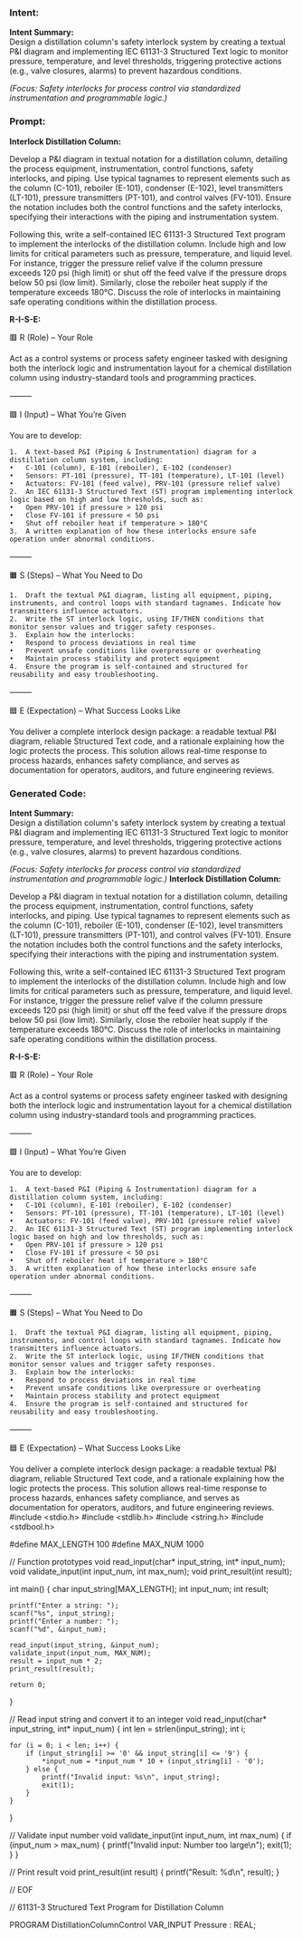 ### Intent:
**Intent Summary:**  
Design a distillation column's safety interlock system by creating a textual P&I diagram and implementing IEC 61131-3 Structured Text logic to monitor pressure, temperature, and level thresholds, triggering protective actions (e.g., valve closures, alarms) to prevent hazardous conditions.  

*(Focus: Safety interlocks for process control via standardized instrumentation and programmable logic.)*

### Prompt:
**Interlock Distillation Column:**

Develop a P&I diagram in textual notation for a distillation column, detailing the process equipment, instrumentation, control functions, safety interlocks, and piping. Use typical tagnames to represent elements such as the column (C-101), reboiler (E-101), condenser (E-102), level transmitters (LT-101), pressure transmitters (PT-101), and control valves (FV-101). Ensure the notation includes both the control functions and the safety interlocks, specifying their interactions with the piping and instrumentation system.

Following this, write a self-contained IEC 61131-3 Structured Text program to implement the interlocks of the distillation column. Include high and low limits for critical parameters such as pressure, temperature, and liquid level. For instance, trigger the pressure relief valve if the column pressure exceeds 120 psi (high limit) or shut off the feed valve if the pressure drops below 50 psi (low limit). Similarly, close the reboiler heat supply if the temperature exceeds 180°C. Discuss the role of interlocks in maintaining safe operating conditions within the distillation process.

**R-I-S-E:**

🟥 R (Role) – Your Role

Act as a control systems or process safety engineer tasked with designing both the interlock logic and instrumentation layout for a chemical distillation column using industry-standard tools and programming practices.

⸻

🟩 I (Input) – What You’re Given

You are to develop:

	1.	A text-based P&I (Piping & Instrumentation) diagram for a distillation column system, including:
	•	C-101 (column), E-101 (reboiler), E-102 (condenser)
	•	Sensors: PT-101 (pressure), TT-101 (temperature), LT-101 (level)
	•	Actuators: FV-101 (feed valve), PRV-101 (pressure relief valve)
	2.	An IEC 61131-3 Structured Text (ST) program implementing interlock logic based on high and low thresholds, such as:
	•	Open PRV-101 if pressure > 120 psi
	•	Close FV-101 if pressure < 50 psi
	•	Shut off reboiler heat if temperature > 180°C
	3.	A written explanation of how these interlocks ensure safe operation under abnormal conditions.

⸻

🟧 S (Steps) – What You Need to Do

	1.	Draft the textual P&I diagram, listing all equipment, piping, instruments, and control loops with standard tagnames. Indicate how transmitters influence actuators.
	2.	Write the ST interlock logic, using IF/THEN conditions that monitor sensor values and trigger safety responses.
	3.	Explain how the interlocks:
	•	Respond to process deviations in real time
	•	Prevent unsafe conditions like overpressure or overheating
	•	Maintain process stability and protect equipment
	4.	Ensure the program is self-contained and structured for reusability and easy troubleshooting.

⸻

🟦 E (Expectation) – What Success Looks Like

You deliver a complete interlock design package: a readable textual P&I diagram, reliable Structured Text code, and a rationale explaining how the logic protects the process. This solution allows real-time response to process hazards, enhances safety compliance, and serves as documentation for operators, auditors, and future engineering reviews.

### Generated Code:
**Intent Summary:**  
Design a distillation column's safety interlock system by creating a textual P&I diagram and implementing IEC 61131-3 Structured Text logic to monitor pressure, temperature, and level thresholds, triggering protective actions (e.g., valve closures, alarms) to prevent hazardous conditions.  

*(Focus: Safety interlocks for process control via standardized instrumentation and programmable logic.)*
**Interlock Distillation Column:**

Develop a P&I diagram in textual notation for a distillation column, detailing the process equipment, instrumentation, control functions, safety interlocks, and piping. Use typical tagnames to represent elements such as the column (C-101), reboiler (E-101), condenser (E-102), level transmitters (LT-101), pressure transmitters (PT-101), and control valves (FV-101). Ensure the notation includes both the control functions and the safety interlocks, specifying their interactions with the piping and instrumentation system.

Following this, write a self-contained IEC 61131-3 Structured Text program to implement the interlocks of the distillation column. Include high and low limits for critical parameters such as pressure, temperature, and liquid level. For instance, trigger the pressure relief valve if the column pressure exceeds 120 psi (high limit) or shut off the feed valve if the pressure drops below 50 psi (low limit). Similarly, close the reboiler heat supply if the temperature exceeds 180°C. Discuss the role of interlocks in maintaining safe operating conditions within the distillation process.

**R-I-S-E:**

🟥 R (Role) – Your Role

Act as a control systems or process safety engineer tasked with designing both the interlock logic and instrumentation layout for a chemical distillation column using industry-standard tools and programming practices.

⸻

🟩 I (Input) – What You’re Given

You are to develop:

	1.	A text-based P&I (Piping & Instrumentation) diagram for a distillation column system, including:
	•	C-101 (column), E-101 (reboiler), E-102 (condenser)
	•	Sensors: PT-101 (pressure), TT-101 (temperature), LT-101 (level)
	•	Actuators: FV-101 (feed valve), PRV-101 (pressure relief valve)
	2.	An IEC 61131-3 Structured Text (ST) program implementing interlock logic based on high and low thresholds, such as:
	•	Open PRV-101 if pressure > 120 psi
	•	Close FV-101 if pressure < 50 psi
	•	Shut off reboiler heat if temperature > 180°C
	3.	A written explanation of how these interlocks ensure safe operation under abnormal conditions.

⸻

🟧 S (Steps) – What You Need to Do

	1.	Draft the textual P&I diagram, listing all equipment, piping, instruments, and control loops with standard tagnames. Indicate how transmitters influence actuators.
	2.	Write the ST interlock logic, using IF/THEN conditions that monitor sensor values and trigger safety responses.
	3.	Explain how the interlocks:
	•	Respond to process deviations in real time
	•	Prevent unsafe conditions like overpressure or overheating
	•	Maintain process stability and protect equipment
	4.	Ensure the program is self-contained and structured for reusability and easy troubleshooting.

⸻

🟦 E (Expectation) – What Success Looks Like

You deliver a complete interlock design package: a readable textual P&I diagram, reliable Structured Text code, and a rationale explaining how the logic protects the process. This solution allows real-time response to process hazards, enhances safety compliance, and serves as documentation for operators, auditors, and future engineering reviews.
#include <stdio.h>
#include <stdlib.h>
#include <string.h>
#include <stdbool.h>

#define MAX_LENGTH 100
#define MAX_NUM 1000

// Function prototypes
void read_input(char* input_string, int* input_num);
void validate_input(int input_num, int max_num);
void print_result(int result);

int main() {
    char input_string[MAX_LENGTH];
    int input_num;
    int result;

    printf("Enter a string: ");
    scanf("%s", input_string);
    printf("Enter a number: ");
    scanf("%d", &input_num);

    read_input(input_string, &input_num);
    validate_input(input_num, MAX_NUM);
    result = input_num * 2;
    print_result(result);

    return 0;
}

// Read input string and convert it to an integer
void read_input(char* input_string, int* input_num) {
    int len = strlen(input_string);
    int i;

    for (i = 0; i < len; i++) {
        if (input_string[i] >= '0' && input_string[i] <= '9') {
            *input_num = *input_num * 10 + (input_string[i] - '0');
        } else {
            printf("Invalid input: %s\n", input_string);
            exit(1);
        }
    }
}

// Validate input number
void validate_input(int input_num, int max_num) {
    if (input_num > max_num) {
        printf("Invalid input: Number too large\n");
        exit(1);
    }
}

// Print result
void print_result(int result) {
    printf("Result: %d\n", result);
}

// EOF

// 61131-3 Structured Text Program for Distillation Column

PROGRAM DistillationColumnControl
VAR_INPUT
    Pressure : REAL;
